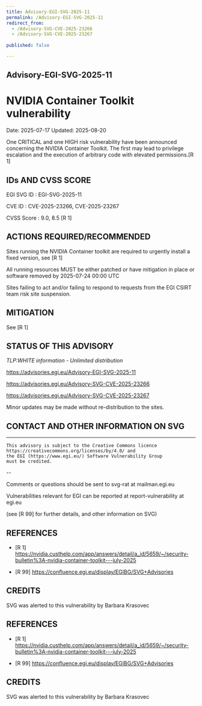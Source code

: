 ```yaml
---
title: Advisory-EGI-SVG-2025-11
permalink: /Advisory-EGI-SVG-2025-11
redirect_from:
  - /Advisory-SVG-CVE-2025-23266 
  - /Advisory-SVG-CVE-2025-23267
  
published: false

---
```


## Advisory-EGI-SVG-2025-11

# NVIDIA Container Toolkit vulnerability
  
Date:        2025-07-17
Updated:     2025-08-20

One CRITICAL and one HIGH risk vulnerability have been announced concerning
the NVIDIA Container Toolkit. The first may lead to privilege escalation and
the execution of arbitrary code with elevated permissions.[R 1] 


## IDs AND CVSS SCORE    

EGI SVG ID : EGI-SVG-2025-11
    
CVE ID     : CVE-2025-23266, CVE-2025-23267

CVSS Score : 9.0, 8.5 [R 1]
     

## ACTIONS REQUIRED/RECOMMENDED

Sites running the NVIDIA Container toolkit are required to urgently 
install a fixed version, see [R 1]

All running resources MUST be either patched or have mitigation
in place or software removed by 2025-07-24  00:00 UTC 

Sites failing to act and/or failing to respond to requests from the 
EGI CSIRT team risk site suspension. 

## MITIGATION

See [R 1]


## STATUS OF THIS ADVISORY
    
                    
_TLP:WHITE information - Unlimited distribution_ 
 
 https://advisories.egi.eu/Advisory-EGI-SVG-2025-11 

 https://advisories.egi.eu/Advisory-SVG-CVE-2025-23266
 
 https://advisories.egi.eu/Advisory-SVG-CVE-2025-23267
 
Minor updates may be made without re-distribution to the sites.


## CONTACT AND OTHER INFORMATION ON SVG

-----------------------------
    This advisory is subject to the Creative Commons licence 
    https://creativecommons.org/licenses/by/4.0/ and
    the EGI (https://www.egi.eu/) Software Vulnerability Group 
    must be credited.
--
    
Comments or questions should be sent to
	svg-rat at mailman.egi.eu

Vulnerabilities relevant for EGI can be reported at
	report-vulnerability at egi.eu
    
(see [R 99] for further details, and other information on SVG)
    

## REFERENCES

- [R 1] <https://nvidia.custhelp.com/app/answers/detail/a_id/5659/~/security-bulletin%3A-nvidia-container-toolkit---july-2025>
     

- [R 99] <https://confluence.egi.eu/display/EGIBG/SVG+Advisories>

## CREDITS

SVG was alerted to this vulnerability by Barbara Krasovec 


## REFERENCES

- [R 1] <https://nvidia.custhelp.com/app/answers/detail/a_id/5659/~/security-bulletin%3A-nvidia-container-toolkit---july-2025>
     
- [R 99] <https://confluence.egi.eu/display/EGIBG/SVG+Advisories>

## CREDITS

SVG was alerted to this vulnerability by Barbara Krasovec 
